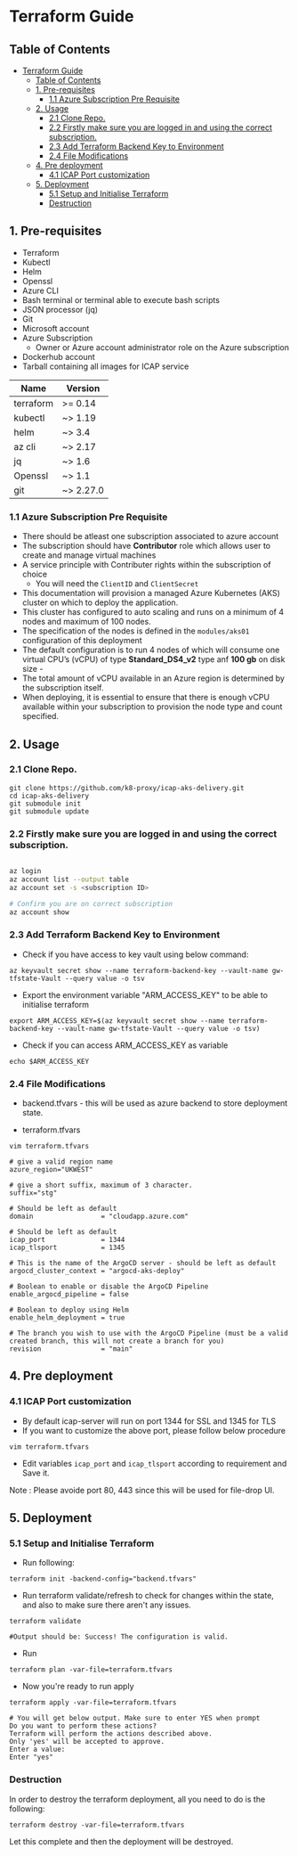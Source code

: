 # Terraform Guide

## Table of Contents

- [Terraform Guide](#terraform-guide)
  - [Table of Contents](#table-of-contents)
  - [1. Pre-requisites](#1-pre-requisites)
    - [1.1 Azure Subscription Pre Requisite](#11-azure-subscription-pre-requisite)
  - [2. Usage](#2-usage)
    - [2.1 Clone Repo.](#21-clone-repo)
    - [2.2 Firstly make sure you are logged in and using the correct subscription.](#22-firstly-make-sure-you-are-logged-in-and-using-the-correct-subscription)
    - [2.3 Add Terraform Backend Key to Environment](#23-add-terraform-backend-key-to-environment)
    - [2.4 File Modifications](#24-file-modifications)
  - [4. Pre deployment](#4-pre-deployment)
    - [4.1 ICAP Port customization](#41-icap-port-customization)
  - [5. Deployment](#5-deployment)
    - [5.1 Setup and Initialise Terraform](#51-setup-and-initialise-terraform)
    - [Destruction](#destruction)

## 1. Pre-requisites

- Terraform
- Kubectl
- Helm
- Openssl
- Azure CLI 
- Bash terminal or terminal able to execute bash scripts
- JSON processor (jq)
- Git
- Microsoft account
- Azure Subscription
  - Owner or Azure account administrator role on the Azure subscription
- Dockerhub account 
- Tarball containing all images for ICAP service

| Name | Version |
|------|---------|
| terraform | >= 0.14 |
| kubectl | ~> 1.19 |
| helm | ~> 3.4 |
| az cli | ~> 2.17 |
| jq | ~> 1.6 |
| Openssl | ~> 1.1 |
| git | ~> 2.27.0 |

### 1.1 Azure Subscription Pre Requisite

- There should be atleast one subscription associated to azure account
- The subscription should have **Contributor** role which allows user to create and manage virtual machines
- A service principle with Contributer rights within the subscription of choice
  - You will need the ```ClientID``` and ```ClientSecret```
- This documentation will provision a managed Azure Kubernetes (AKS) cluster on which to deploy the application. 
- This cluster has configured to auto scaling and  runs on a minimum of 4 nodes and maximum of 100 nodes.
- The specification of the nodes is defined in the `modules/aks01` configuration of this deployment
- The default configuration is to run 4 nodes of which will consume one virtual CPU’s (vCPU) of  type **Standard_DS4_v2** type anf **100 gb** on disk size  -
- The total amount of vCPU available in an Azure region is determined by the subscription itself.
- When deploying, it is essential to ensure that there is enough vCPU available within your subscription to provision the node type and count specified.

## 2. Usage

### 2.1 Clone Repo.

```
git clone https://github.com/k8-proxy/icap-aks-delivery.git
cd icap-aks-delivery
git submodule init
git submodule update
```
   
### 2.2 Firstly make sure you are logged in and using the correct subscription.

```bash

az login
az account list --output table
az account set -s <subscription ID>

# Confirm you are on correct subscription
az account show

```

### 2.3 Add Terraform Backend Key to Environment

- Check if you have access to key vault using below command:
```
az keyvault secret show --name terraform-backend-key --vault-name gw-tfstate-Vault --query value -o tsv
```
- Export the environment variable "ARM_ACCESS_KEY" to be able to initialise terraform

```
export ARM_ACCESS_KEY=$(az keyvault secret show --name terraform-backend-key --vault-name gw-tfstate-Vault --query value -o tsv)
```
 
- Check if you can access ARM_ACCESS_KEY as variable
```
echo $ARM_ACCESS_KEY
```

### 2.4 File Modifications

- backend.tfvars - this will be used as azure backend to store deployment state.

- terraform.tfvars

```
vim terraform.tfvars

# give a valid region name
azure_region="UKWEST"

# give a short suffix, maximum of 3 character.
suffix="stg"

# Should be left as default
domain                 = "cloudapp.azure.com"

# Should be left as default
icap_port              = 1344
icap_tlsport           = 1345

# This is the name of the ArgoCD server - should be left as default
argocd_cluster_context = "argocd-aks-deploy"

# Boolean to enable or disable the ArgoCD Pipeline
enable_argocd_pipeline = false

# Boolean to deploy using Helm
enable_helm_deployment = true

# The branch you wish to use with the ArgoCD Pipeline (must be a valid created branch, this will not create a branch for you)
revision               = "main"
```

## 4. Pre deployment

### 4.1 ICAP Port customization
- By default icap-server will run on port 1344 for SSL and 1345 for TLS
- If you want to customize the above port, please follow below procedure
```
vim terraform.tfvars
```
- Edit variables `icap_port` and `icap_tlsport` according to requirement and Save it.

Note : Please avoide port 80, 443 since this will be used for file-drop UI.

## 5. Deployment
### 5.1 Setup and Initialise Terraform

- Run following:
```
terraform init -backend-config="backend.tfvars" 

```
- Run terraform validate/refresh to check for changes within the state, and also to make sure there aren't any issues.
```
terraform validate

#Output should be: Success! The configuration is valid.
```

- Run
```
terraform plan -var-file=terraform.tfvars
```

- Now you're ready to run apply
``` 
terraform apply -var-file=terraform.tfvars

# You will get below output. Make sure to enter YES when prompt
Do you want to perform these actions?
Terraform will perform the actions described above.
Only 'yes' will be accepted to approve.
Enter a value: 
Enter "yes"
```

### Destruction

In order to destroy the terraform deployment, all you need to do is the following:

```
terraform destroy -var-file=terraform.tfvars
```

Let this complete and then the deployment will be destroyed.